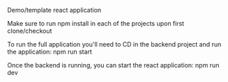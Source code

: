 Demo/template react application

Make sure to run npm install in each of the projects upon first clone/checkout

To run the full application you'll need to CD in the backend project and run the application:
    npm run start

Once the backend is running, you can start the react application:
    npm run dev
